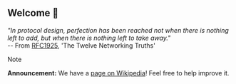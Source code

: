 ## Welcome 👋

_"In protocol design, perfection has been reached not when there is nothing left to add, but when there is nothing left to take away."_  
-- From [RFC1925](https://datatracker.ietf.org/doc/html/rfc1925), 'The Twelve Networking Truths'

> [!NOTE]
> **Announcement:** We have a [page on Wikipedia](https://en.wikipedia.org/wiki/RESTful_Provisioning_Protocol)! Feel free to help improve it.
 
<!--
🧙 Note to self: you can do mighty things with the power of [Markdown](https://docs.github.com/github/writing-on-github/getting-started-with-writing-and-formatting-on-github/basic-writing-and-formatting-syntax)
-->

<!--
---
https://datatracker.ietf.org/doc/html/rfc8874
https://datatracker.ietf.org/doc/html/rfc8875
-->
